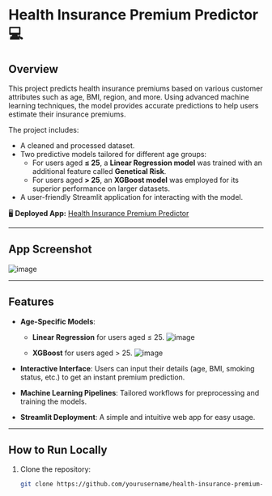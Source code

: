 # Health Insurance Premium Predictor 💻

## Overview
This project predicts health insurance premiums based on various customer attributes such as age, BMI, region, and more. Using advanced machine learning techniques, the model provides accurate predictions to help users estimate their insurance premiums.

The project includes:
- A cleaned and processed dataset.
- Two predictive models tailored for different age groups:
  - For users aged **≤ 25**, a **Linear Regression model** was trained with an additional feature called **Genetical Risk**.
  - For users aged **> 25**, an **XGBoost model** was employed for its superior performance on larger datasets.
- A user-friendly Streamlit application for interacting with the model.

🖥 **Deployed App:** [Health Insurance Premium Predictor](https://healthcare-premium-predictor-kesavadas.streamlit.app/)

---

## App Screenshot
![image](https://github.com/user-attachments/assets/c86b9a9a-c2a7-4927-9d44-2b02a699c401)

---

## Features
- **Age-Specific Models**:
  - **Linear Regression** for users aged ≤ 25.
    ![image](https://github.com/user-attachments/assets/34a86386-01c5-482b-ae73-a6ae0f311410)

  - **XGBoost** for users aged > 25.
    ![image](https://github.com/user-attachments/assets/0790d34d-3748-4c37-9748-110e1bc66115)

- **Interactive Interface**: Users can input their details (age, BMI, smoking status, etc.) to get an instant premium prediction.
- **Machine Learning Pipelines**: Tailored workflows for preprocessing and training the models.
- **Streamlit Deployment**: A simple and intuitive web app for easy usage.

---

## How to Run Locally
1. Clone the repository:
   ```bash
   git clone https://github.com/yourusername/health-insurance-premium-predictor.git
